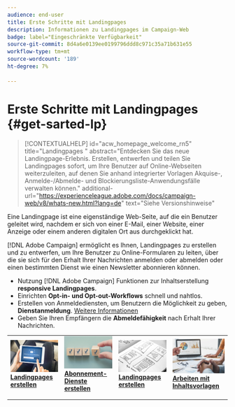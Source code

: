 ```yaml
---
audience: end-user
title: Erste Schritte mit Landingpages
description: Informationen zu Landingpages im Campaign-Web
badge: label="Eingeschränkte Verfügbarkeit"
source-git-commit: 8d4a6e0139ee0199796ddd8c971c35a71b631e55
workflow-type: tm+mt
source-wordcount: '189'
ht-degree: 7%

---
```


# Erste Schritte mit Landingpages {#get-sarted-lp}

>[!CONTEXTUALHELP]
>id="acw_homepage_welcome_rn5"
>title="Landingpages "
>abstract="Entdecken Sie das neue Landingpage-Erlebnis. Erstellen, entwerfen und teilen Sie Landingpages sofort, um Ihre Benutzer auf Online-Webseiten weiterzuleiten, auf denen Sie anhand integrierter Vorlagen Akquise-, Anmelde-/Abmelde- und Blockierungsliste-Anwendungsfälle verwalten können."
>additional-url="https://experienceleague.adobe.com/docs/campaign-web/v8/whats-new.html?lang=de" text="Siehe Versionshinweise"


Eine Landingpage ist eine eigenständige Web-Seite, auf die ein Benutzer geleitet wird, nachdem er sich von einer E-Mail, einer Website, einer Anzeige oder einem anderen digitalen Ort aus durchgeklickt hat.

[!DNL Adobe Campaign] ermöglicht es Ihnen, Landingpages zu erstellen und zu entwerfen, um Ihre Benutzer zu Online-Formularen zu leiten, über die sie sich für den Erhalt Ihrer Nachrichten anmelden oder abmelden oder einen bestimmten Dienst wie einen Newsletter abonnieren können.

* Nutzung [!DNL Adobe Campaign] Funktionen zur Inhaltserstellung **responsive Landingpages**.
* Einrichten **Opt-in- und Opt-out-Workflows** schnell und nahtlos.
* Erstellen von Anmeldediensten, um Benutzern die Möglichkeit zu geben, **Dienstanmeldung**. [Weitere Informationen](../audience/manage-services.md)
* Geben Sie Ihren Empfängern die **Abmeldefähigkeit** nach Erhalt Ihrer Nachrichten.
  <!--Send a **confirmation email** upon opt-in or opt-out.-->

<table style="table-layout:fixed"><tr style="border: 0;">
<td>
<a href="create-lp.md">
<img alt="Lead" src="../assets/do-not-localize/lp-subscription.jpeg">
</a>
<div><a href="create-lp.md"><strong>Landingpages erstellen</strong>
</div>
<p>
</td>
<td>
<a href="../audience/manage-services.md">
<img alt="Gelegentlich" src="../assets/do-not-localize/lp-list.jpg">
</a>
<div>
<a href="../audience/manage-services.md"><strong>Abonnement-Dienste erstellen</strong></a>
</div>
<p></td>
<td>
<a href="lp-content.md">
<img alt="Validierung" src="../assets/do-not-localize/lp-design.jpg">
</a>
<div>
<a href="lp-content.md"><strong>Landingpages erstellen</strong></a>
</div>
<p>
</td>
<td>
<a href="lp-templates.md">
<img alt="Validierung" src="../assets/do-not-localize/lp-reporting.jpg">
</a>
<div>
<a href="lp-templates.md"><strong>Arbeiten mit Inhaltsvorlagen</strong></a>
</div>
<p>
</td>
</tr></table>
